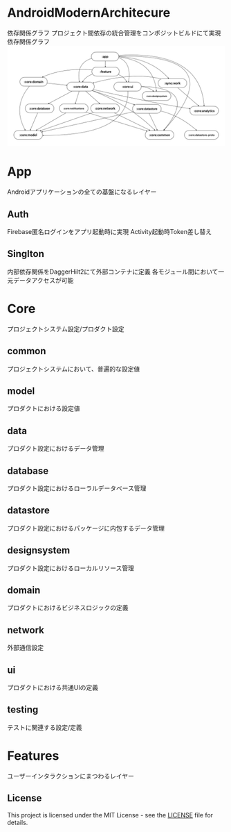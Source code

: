 # AndroidModernArchitecure
依存関係グラフ
プロジェクト間依存の統合管理をコンポジットビルドにて実現
依存関係グラフ
![dep_grah Image](docs/images/modernarchitercture%20dep_grah.png)

# App
Androidアプリケーションの全ての基盤になるレイヤー
## Auth
Firebase匿名ログインをアプリ起動時に実現
Activity起動時Token差し替え
## Singlton
内部依存関係をDaggerHilt2にて外部コンテナに定義
各モジュール間において一元データアクセスが可能

# Core
プロジェクトシステム設定/プロダクト設定
## common
プロジェクトシステムにおいて、普遍的な設定値
## model
プロダクトにおける設定値
## data
プロダクト設定におけるデータ管理
## database
プロダクト設定におけるローラルデータベース管理
## datastore
プロダクト設定におけるパッケージに内包するデータ管理
## designsystem
プロダクト設定におけるローカルリソース管理
## domain
プロダクトにおけるビジネスロジックの定義
## network
外部通信設定
## ui
プロダクトにおける共通UIの定義
## testing
テストに関連する設定/定義


# Features
ユーザーインタラクションにまつわるレイヤー


## License

This project is licensed under the MIT License - see the [LICENSE](LICENSE) file for details.

